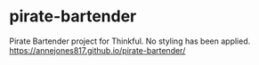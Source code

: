 # pirate-bartender
Pirate Bartender project for Thinkful. No styling has been applied. 
https://annejones817.github.io/pirate-bartender/
